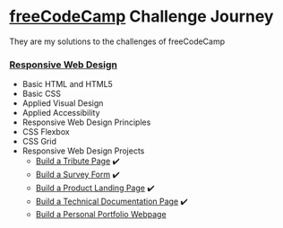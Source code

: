 # [freeCodeCamp](https://www.freecodecamp.org/) Challenge Journey

They are my solutions to the challenges of freeCodeCamp

### [Responsive Web Design](https://www.freecodecamp.org/learn/responsive-web-design/)

- Basic HTML and HTML5
- Basic CSS
- Applied Visual Design
- Applied Accessibility
- Responsive Web Design Principles
- CSS Flexbox
- CSS Grid
- Responsive Web Design Projects
	- [Build a Tribute Page](https://codepen.io/dasilvaguicesar/pen/jOVgZvE) :heavy_check_mark:  
	- [Build a Survey Form](https://codepen.io/dasilvaguicesar/pen/eYgOeeR) :heavy_check_mark:
	- [Build a Product Landing Page](https://codepen.io/dasilvaguicesar/pen/RwKgwGg) :heavy_check_mark:
	- [Build a Technical Documentation Page](https://codepen.io/dasilvaguicesar/details/abpXWXW) :heavy_check_mark:
	- [Build a Personal Portfolio Webpage](https://codepen.io/dasilvaguicesar/pen/poRGwEE)
